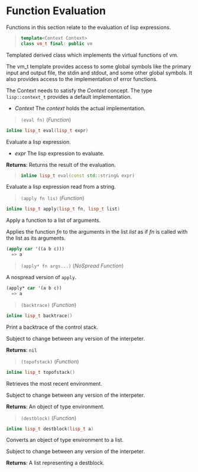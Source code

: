 # Function Evaluation

Functions in this section relate to the evaluation of lisp expressions.

> ```cpp
> template<Context Context>
> class vm_t final: public vm
> ```

Templated derived class which implements the virtual functions of
vm.

The vm_t template provides access to some global symbols like the primary
input and output file, the stdin and stdout, and some other global
symbols. It also provides access to the implementation of error functions.

The Context needs to satisfy the _Context_ concept. The type
`lisp::context_t` provides a default implementation.

- _Context_ The _context_ holds the actual implementation.

> `(eval fn)` (_Function_)

```cpp
inline lisp_t eval(lisp_t expr)
```

Evaluate a lisp expression.

- _expr_ The lisp expression to evaluate.

**Returns**: Returns the result of the evaluation.

> ```cpp
> inline lisp_t eval(const std::string& expr)
> ```

Evaluate a lisp expression read from a string.

> `(apply fn lis)` (_Function_)

```cpp
inline lisp_t apply(lisp_t fn, lisp_t list)
```

Apply a function to a list of arguments.

Applies the function _fn_ to the arguments in the list _list_ as if _fn_ is
called with the list as its arguments.

```lisp
(apply car '((a b c)))
  => a
```

> `(apply* fn args...)` (_NoSpread Function_)

A nospread version of `apply`.

```lisp
(apply* car '(a b c))
  => a
```

> `(backtrace)` (_Function_)

```cpp
inline lisp_t backtrace()
```

Print a backtrace of the control stack.

Subject to change between any version of the interpeter.

**Returns**: `nil`

> `(topofstack)` (_Function_)

```cpp
inline lisp_t topofstack()
```

Retrieves the most recent environment.

Subject to change between any version of the interpeter.

**Returns**: An object of type environment.

> `(destblock)` (_Function_)

```cpp
inline lisp_t destblock(lisp_t a)
```

Converts an object of type environment to a list.

Subject to change between any version of the interpeter.

**Returns**: A list representing a destblock.

